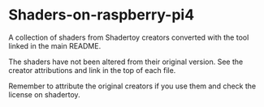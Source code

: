 # Shaders-on-raspberry-pi4

A collection of shaders from Shadertoy creators converted with the tool linked in the main README.

The shaders have not been altered from their original version.
See the creator attributions and link in the top of each file.

Remember to attribute the original creators if you use them and check the license on shadertoy.